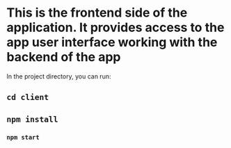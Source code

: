 # This is the frontend side of the application. It provides access to the app user interface working with the backend of the app

In the project directory, you can run:
## `cd client`
## `npm install`
### `npm start`
